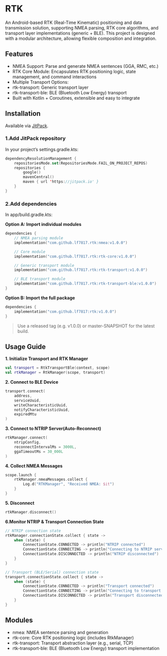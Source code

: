 # RTK

An Android-based RTK (Real-Time Kinematic) positioning and data transmission solution, supporting NMEA parsing, RTK core algorithms, and transport layer implementations (generic + BLE).
This project is designed with a modular architecture, allowing flexible composition and integration.

## Features
- NMEA Support: Parse and generate NMEA sentences (GGA, RMC, etc.)
- RTK Core Module: Encapsulates RTK positioning logic, state management, and command interactions
- Multiple Transport Options:
- rtk-transport: Generic transport layer
- rtk-transport-ble: BLE (Bluetooth Low Energy) transport
- Built with Kotlin + Coroutines, extensible and easy to integrate

## Installation

Available via [JitPack](https://jitpack.io/#lf7817/rtk).

### 1.Add JitPack repository

In your project’s settings.gradle.kts:
```kotlin
dependencyResolutionManagement {
    repositoriesMode.set(RepositoriesMode.FAIL_ON_PROJECT_REPOS)
    repositories {
        google()
        mavenCentral()
        maven { url 'https://jitpack.io' }
    }
}
```

### 2.Add dependencies
In app/build.gradle.kts:

**Option A: Import individual modules**

```kotlin   
dependencies {
    // NMEA parsing module
    implementation("com.github.lf7817.rtk:nmea:v1.0.0")

    // Core module
    implementation("com.github.lf7817.rtk:rtk-core:v1.0.0")

    // Generic transport module
    implementation("com.github.lf7817.rtk:rtk-transport:v1.0.0")

    // BLE transport module
    implementation("com.github.lf7817.rtk:rtk-transport-ble:v1.0.0")
}
```

**Option B: Import the full package**

```kotlin
dependencies {
    implementation("com.github.lf7817:rtk:v1.0.0")
}
```
> Use a released tag (e.g. v1.0.0) or master-SNAPSHOT for the latest build.

## Usage Guide

**1. Initialize Transport and RTK Manager**

```kotlin
val transport = RtkTransportBle(context, scope)
val rtkManager = RtkManager(scope, transport)
```

**2. Connect to BLE Device**

```kotlin
transport.connect(
    address,
    serviceUuid,
    writeCharacteristicUuid,
    notifyCharacteristicUuid,
    expiredMtu
)
```

**3. Connect to NTRIP Server(Auto-Reconnect)**

```kotlin
rtkManager.connect(
    ntripConfig,
    reconnectIntervalMs = 3000L,
    ggaTimeoutMs = 30_000L
)
```

**4. Collect NMEA Messages**

```kotlin
scope.launch {
    rtkManager.nmeaMessages.collect {
        Log.d("RTKManager", "Received NMEA: $it")
    }
}
```

**5. Disconnect**

```kotlin
rtkManager.disconnect()
```

**6.Monitor NTRIP & Transport Connection State**

```kotlin
// NTRIP connection state
rtkManager.connectionState.collect { state ->
    when (state) {
        ConnectionState.CONNECTED -> println("NTRIP connected")
        ConnectionState.CONNECTING -> println("Connecting to NTRIP server...")
        ConnectionState.DISCONNECTED -> println("NTRIP disconnected")
    }
}

// Transport (BLE/Serial) connection state
transport.connectionState.collect { state ->
    when (state) {
        ConnectionState.CONNECTED -> println("Transport connected")
        ConnectionState.CONNECTING -> println("Connecting to transport...")
        ConnectionState.DISCONNECTED -> println("Transport disconnected")
    }
}
```


## Modules

- nmea: NMEA sentence parsing and generation
- rtk-core: Core RTK positioning logic (includes RtkManager)
- rtk-transport: Transport abstraction layer (e.g., serial, TCP)
- rtk-transport-ble: BLE (Bluetooth Low Energy) transport implementation
